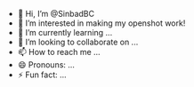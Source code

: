 - 👋 Hi, I’m @SinbadBC
- 👀 I’m interested in making my openshot work!
- 🌱 I’m currently learning ...
- 💞️ I’m looking to collaborate on ...
- 📫 How to reach me ...
- 😄 Pronouns: ...
- ⚡ Fun fact: ...

<!---
SinbadBC/SinbadBC is a ✨ special ✨ repository because its `README.md` (this file) appears on your GitHub profile.
You can click the Preview link to take a look at your changes.
--->
